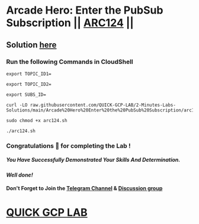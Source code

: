 # Arcade Hero: Enter the PubSub Subscription || [ARC124](https://www.cloudskillsboost.google/focuses/85627?parent=catalog) ||

## Solution [here](https://youtu.be/rGXpnCzrUPc)

### Run the following Commands in CloudShell

```
export TOPIC_ID1=

export TOPIC_ID2=

export SUBS_ID=
```
```
curl -LO raw.githubusercontent.com/QUICK-GCP-LAB/2-Minutes-Labs-Solutions/main/Arcade%20Hero%20Enter%20the%20PubSub%20Subscription/arc124.sh

sudo chmod +x arc124.sh

./arc124.sh
```

### Congratulations 🎉 for completing the Lab !

##### *You Have Successfully Demonstrated Your Skills And Determination.*

#### *Well done!*

#### Don't Forget to Join the [Telegram Channel](https://t.me/QuickGcpLab) & [Discussion group](https://t.me/QuickGcpLabChats)

# [QUICK GCP LAB](https://www.youtube.com/@quickgcplab)
